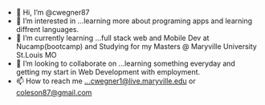 - 👋 Hi, I’m @cwegner87
- 👀 I’m interested in ...learning more about programing apps and learning diffrent languages.
- 🌱 I’m currently learning ...full stack web and Mobile Dev at Nucamp(bootcamp) and Studying for my Masters @ Maryville University St.Louis MO
- 💞️ I’m looking to collaborate on ...learning something everyday and getting my start in Web Development with employment. 
- 📫 How to reach me ...cwegner1@live.maryville.edu or coleson87@gmail.com

<!---
cwegner87/cwegner87 is a ✨ special ✨ repository because its `README.md` (this file) appears on your GitHub profile.
You can click the Preview link to take a look at your changes.
--->
